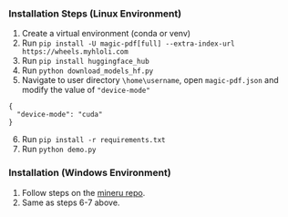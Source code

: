 ### Installation Steps (Linux Environment)
1. Create a virtual environment (conda or venv)
2. Run `pip install -U magic-pdf[full] --extra-index-url https://wheels.myhloli.com`
3. Run `pip install huggingface_hub`
4. Run `python download_models_hf.py`
5. Navigate to user directory `\home\username`, open `magic-pdf.json` and modify the value of `"device-mode"`
```
{
  "device-mode": "cuda"
}
```
6. Run `pip install -r requirements.txt`
7. Run `python demo.py`

### Installation (Windows Environment)
1. Follow steps on the [mineru repo](https://github.com/opendatalab/MinerU/blob/master/docs/README_Windows_CUDA_Acceleration_en_US.md).
2. Same as steps 6-7 above.
